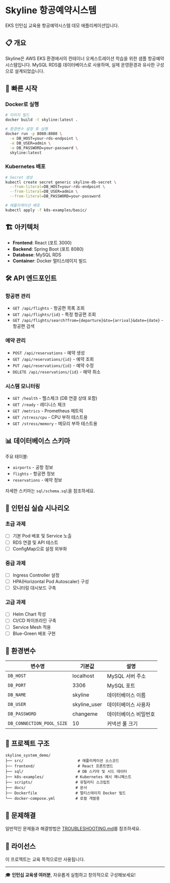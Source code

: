 # Skyline 항공예약시스템

EKS 인턴십 교육용 항공예약시스템 데모 애플리케이션입니다.

## 📋 개요

Skyline은 AWS EKS 환경에서의 컨테이너 오케스트레이션 학습을 위한 샘플 항공예약 시스템입니다. 
MySQL RDS를 데이터베이스로 사용하며, 실제 운영환경과 유사한 구성으로 설계되었습니다.

## 🚀 빠른 시작

### Docker로 실행
```bash
# 이미지 빌드
docker build -t skyline:latest .

# 환경변수 설정 후 실행
docker run -p 8080:8080 \
  -e DB_HOST=your-rds-endpoint \
  -e DB_USER=admin \
  -e DB_PASSWORD=your-password \
  skyline:latest
```

### Kubernetes 배포
```bash
# Secret 생성
kubectl create secret generic skyline-db-secret \
  --from-literal=DB_HOST=your-rds-endpoint \
  --from-literal=DB_USER=admin \
  --from-literal=DB_PASSWORD=your-password

# 애플리케이션 배포
kubectl apply -f k8s-examples/basic/
```

## 🏗️ 아키텍처

- **Frontend**: React (포트 3000)
- **Backend**: Spring Boot (포트 8080)
- **Database**: MySQL RDS
- **Container**: Docker 멀티스테이지 빌드

## 🛠️ API 엔드포인트

### 항공편 관리
- `GET /api/flights` - 항공편 목록 조회
- `GET /api/flights/{id}` - 특정 항공편 조회
- `GET /api/flights/search?from={departure}&to={arrival}&date={date}` - 항공편 검색

### 예약 관리
- `POST /api/reservations` - 예약 생성
- `GET /api/reservations/{id}` - 예약 조회
- `PUT /api/reservations/{id}` - 예약 수정
- `DELETE /api/reservations/{id}` - 예약 취소

### 시스템 모니터링
- `GET /health` - 헬스체크 (DB 연결 상태 포함)
- `GET /ready` - 레디니스 체크
- `GET /metrics` - Prometheus 메트릭
- `GET /stress/cpu` - CPU 부하 테스트용
- `GET /stress/memory` - 메모리 부하 테스트용

## 📊 데이터베이스 스키마

주요 테이블:
- `airports` - 공항 정보
- `flights` - 항공편 정보  
- `reservations` - 예약 정보

자세한 스키마는 `sql/schema.sql`을 참조하세요.

## 🎯 인턴십 실습 시나리오

### 초급 과제
- [ ] 기본 Pod 배포 및 Service 노출
- [ ] RDS 연결 및 API 테스트
- [ ] ConfigMap으로 설정 외부화

### 중급 과제  
- [ ] Ingress Controller 설정
- [ ] HPA(Horizontal Pod Autoscaler) 구성
- [ ] 모니터링 대시보드 구축

### 고급 과제
- [ ] Helm Chart 작성
- [ ] CI/CD 파이프라인 구축
- [ ] Service Mesh 적용
- [ ] Blue-Green 배포 구현

## 🔧 환경변수

| 변수명 | 기본값 | 설명 |
|--------|--------|------|
| `DB_HOST` | localhost | MySQL 서버 주소 |
| `DB_PORT` | 3306 | MySQL 포트 |
| `DB_NAME` | skyline | 데이터베이스 이름 |
| `DB_USER` | skyline_user | 데이터베이스 사용자 |
| `DB_PASSWORD` | changeme | 데이터베이스 비밀번호 |
| `DB_CONNECTION_POOL_SIZE` | 10 | 커넥션 풀 크기 |

## 📁 프로젝트 구조

```
skyline_system_demo/
├── src/                        # 애플리케이션 소스코드
├── frontend/                   # React 프론트엔드
├── sql/                        # DB 스키마 및 시드 데이터
├── k8s-examples/              # Kubernetes 예시 매니페스트
├── scripts/                   # 유틸리티 스크립트
├── docs/                      # 문서
├── Dockerfile                 # 멀티스테이지 Docker 빌드
└── docker-compose.yml         # 로컬 개발용
```

## 🚨 문제해결

일반적인 문제들과 해결방법은 [TROUBLESHOOTING.md](docs/TROUBLESHOOTING.md)를 참조하세요.

## 📝 라이선스

이 프로젝트는 교육 목적으로만 사용됩니다.

---

🎓 **인턴십 교육생 여러분**, 자유롭게 실험하고 창의적으로 구성해보세요!
